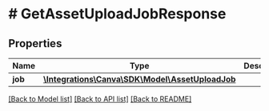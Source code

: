 # # GetAssetUploadJobResponse

## Properties

Name | Type | Description | Notes
------------ | ------------- | ------------- | -------------
**job** | [**\Integrations\Canva\SDK\Model\AssetUploadJob**](AssetUploadJob.md) |  |

[[Back to Model list]](../../README.md#models) [[Back to API list]](../../README.md#endpoints) [[Back to README]](../../README.md)
